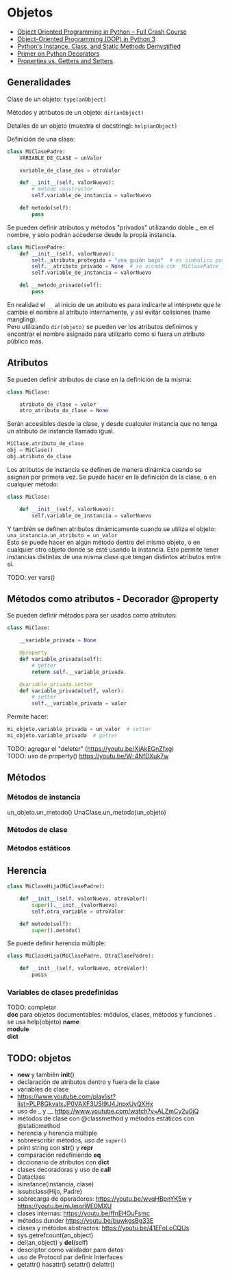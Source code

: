 # Objetos
- [Object Oriented Programming in Python – Full Crash Course](https://www.freecodecamp.org/news/crash-course-object-oriented-programming-in-python/)
- [Object-Oriented Programming (OOP) in Python 3](https://realpython.com/python3-object-oriented-programming/)
- [Python's Instance, Class, and Static Methods Demystified](https://realpython.com/instance-class-and-static-methods-demystified/)
- [Primer on Python Decorators](https://realpython.com/primer-on-python-decorators/)
- [Properties vs. Getters and Setters](https://www.python-course.eu/python3_properties.php)

## Generalidades

Clase de un objeto: `type(anObject)`

Métodos y atributos de un objeto: `dir(anObject)`

Detalles de un objeto (muestra el docstring): `help(anObject)`

Definición de una clase:  
```python
class MiClasePadre:
    VARIABLE_DE_CLASE = unValor

    variable_de_clase_dos = otroValor

    def __init__(self, valorNuevo):
        # método constructor
        self.variable_de_instancia = valorNuevo

    def metodo(self):
        pass
```

Se pueden definir atributos y métodos "privados" utilizando doble _ en el nombre, y solo podrán accederse desde la propia instancia.  
```python
class MiClasePadre:
    def __init__(self, valorNuevo):
        self._atributo_protegido = "usa guión bajo"  # es simbólico porque igual se puede acceder
        self.__atributo_privado = None  # se accede con _MiClasePadre__atributo_privado
        self.variable_de_instancia = valorNuevo

    del __metodo_privado(self):
        pass
```

En realidad el `__` al inicio de un atributo es para indicarle al intérprete que le cambie el nombre al atributo internamente, y así evitar colisiones (name mangling).  
Pero utilizando `dir(objeto)` se pueden ver los atributos definimos y encontrar el nombre asignado para utilizarlo como si fuera un atributo público más.

## Atributos 

Se pueden definir atributos de clase en la definición de la misma:  
```python
class MiClase:

    atributo_de_clase = valor
    otro_atributo_de_clase = None
```

Serán accesibles desde la clase, y desde cualquier instancia que no tenga un atributo de instancia llamado igual.  
```python
MiClase.atributo_de_clase
obj = MiClase()
obj.atributo_de_clase
```

Los atributos de instancia se definen de manera dinámica cuando se asignan por primera vez. Se puede hacer en la definición de la clase, o en cualquier método:  
```python
class MiClase:

    def __init__(self, valorNuevo):
        self.variable_de_instancia = valorNuevo
```

Y también se definen atributos dinámicamente cuando se utiliza el objeto: `una_instancia.un_atributo = un_valor`  
Esto se puede hacer en algún método dentro del mismo objeto, o en cualquier otro objeto donde se esté usando la instancia. Esto permite tener instancias distintas de una misma clase que tengan distintos atributos entre sí.


TODO: ver vars()

## Métodos como atributos - Decorador @property

Se pueden definir métodos para ser usados como atributos:  
```python
class MiClase:

    __variable_privada = None

    @property
    def variable_privada(self):
        # getter
        return self.__variable_privada

    @variable_privada.setter
    def variable_privada(self, valor):
        # setter
        self.__variable_privada = valor
```

Permite hacer:  
```python
mi_objeto.variable_privada = un_valor  # setter
mi_objeto.variable_privada  # getter
```

TODO: agregar el "deleter" (https://youtu.be/XiAkEGnZfxg)  
TODO: uso de property() https://youtu.be/W-4NfDXuk7w


## Métodos

### Métodos de instancia

un_objeto.un_metodo()
UnaClase.un_metodo(un_objeto)

### Métodos de clase

### Métodos estáticos

## Herencia

```python
class MiClaseHija(MiClasePadre):

    def __init__(self, valorNuevo, otroValor):
        super().__init__(valorNuevo)
        self.otra_variable = otroValor

    def metodo(self):
        super().metodo()
```

Se puede definir herencia múltiple:  
```python
class MiClaseHija(MiClasePadre, OtraClasePadre):

    def __init__(self, valorNuevo, otroValor):
        passs
```


### Variables de clases predefinidas
TODO: completar  
__doc__  para objetos documentables: módulos, clases, métodos y funciones . se usa help(objeto)
__name__  
__module__  
__dict__

## TODO: objetos
- __new__ y también __init__()
- declaración de atributos dentro y fuera de la clase
- variables de clase
- https://www.youtube.com/playlist?list=PLP8GkvaIxJP0VAXF3USi9U4JnpxUvQXHx
- uso de _ y __ https://www.youtube.com/watch?v=ALZmCy2u0jQ
- métodos de clase con @classmethod y métodos estáticos con @staticmethod
- herencia y herencia múltiple
- sobreescribir métodos, uso de `super()`
- print string con __str__() y __repr__
- comparación redefiniendo __eq__
- diccionario de atributos con __dict__
- clases decoradoras y uso de __call__
- Dataclass
- isinstance(instancia, clase)
- issubclass(Hijo, Padre)
- sobrecarga de operadores: https://youtu.be/wvqHBpnYK5w y https://youtu.be/mJmorWE0MXU
- clases internas: https://youtu.be/ffnEHOuFsmc
- métodos dunder https://youtu.be/buwkgsBg33E
- clases y métodos abstractos: https://youtu.be/41EFoLcCQUs
- sys.getrefcount(an_object)
- del(an_object) y __del__(self)
- descriptor como validador para datos
- uso de Protocol par definir Interfaces
- getattr() hasattr() setattr() delattr()